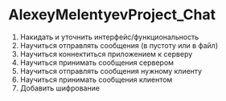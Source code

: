 # AlexeyMelentyevProject_Chat


1. Накидать и уточнить интерфейс/функциональность
2. Научиться отправлять сообщения (в пустоту или в файл)
3. Научиться коннектиться приложением к серверу
4. Научиться принимать сообщения сервером
5. Научиться отправлять сообщения нужному клиенту
6. Научиться принимать сообщения клиентом
7. Добавить шифрование
